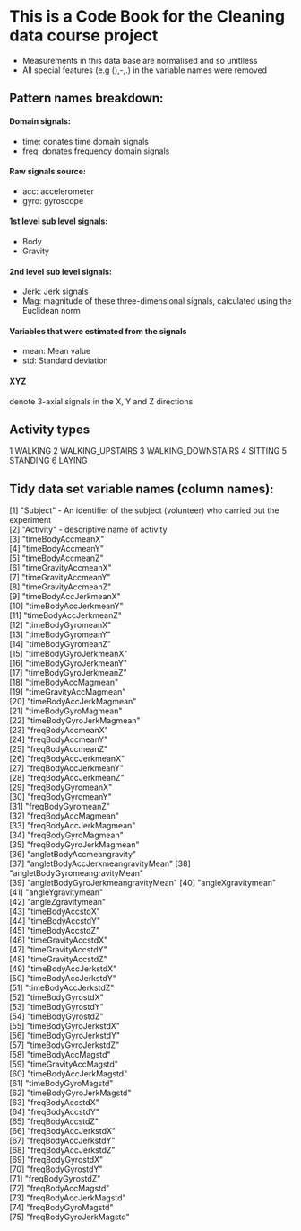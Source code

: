 # This is a Code Book for the Cleaning data course project

- Measurements in this data base are normalised and so unitlless
- All special features (e.g (),-,.) in the variable names were removed

## Pattern names breakdown: 
#### Domain signals:
- time: donates time domain signals
- freq: donates frequency domain signals
#### Raw signals source:
- acc: accelerometer 
- gyro: gyroscope
#### 1st level sub level signals:
- Body
- Gravity
#### 2nd level sub level signals:
- Jerk: Jerk signals
- Mag: magnitude of these three-dimensional signals, calculated using the Euclidean norm 

#### Variables that were estimated from the signals
- mean: Mean value
- std: Standard deviation
#### XYZ 
denote 3-axial signals in the X, Y and Z directions

## Activity types
1 WALKING
2 WALKING_UPSTAIRS
3 WALKING_DOWNSTAIRS
4 SITTING
5 STANDING
6 LAYING

## Tidy data set variable names (column names):
 [1] "Subject" - An identifier of the subject (volunteer) who carried out the experiment                          
 [2] "Activity" - descriptive name of activity                       
 [3] "timeBodyAccmeanX"                 
 [4] "timeBodyAccmeanY"                 
 [5] "timeBodyAccmeanZ"                 
 [6] "timeGravityAccmeanX"              
 [7] "timeGravityAccmeanY"              
 [8] "timeGravityAccmeanZ"              
 [9] "timeBodyAccJerkmeanX"             
[10] "timeBodyAccJerkmeanY"             
[11] "timeBodyAccJerkmeanZ"             
[12] "timeBodyGyromeanX"                
[13] "timeBodyGyromeanY"                
[14] "timeBodyGyromeanZ"                
[15] "timeBodyGyroJerkmeanX"            
[16] "timeBodyGyroJerkmeanY"            
[17] "timeBodyGyroJerkmeanZ"            
[18] "timeBodyAccMagmean"               
[19] "timeGravityAccMagmean"            
[20] "timeBodyAccJerkMagmean"           
[21] "timeBodyGyroMagmean"              
[22] "timeBodyGyroJerkMagmean"          
[23] "freqBodyAccmeanX"                 
[24] "freqBodyAccmeanY"                 
[25] "freqBodyAccmeanZ"                 
[26] "freqBodyAccJerkmeanX"             
[27] "freqBodyAccJerkmeanY"             
[28] "freqBodyAccJerkmeanZ"             
[29] "freqBodyGyromeanX"                
[30] "freqBodyGyromeanY"                
[31] "freqBodyGyromeanZ"                
[32] "freqBodyAccMagmean"               
[33] "freqBodyAccJerkMagmean"           
[34] "freqBodyGyroMagmean"              
[35] "freqBodyGyroJerkMagmean"          
[36] "angletBodyAccmeangravity"         
[37] "angletBodyAccJerkmeangravityMean" 
[38] "angletBodyGyromeangravityMean"    
[39] "angletBodyGyroJerkmeangravityMean"
[40] "angleXgravitymean"                
[41] "angleYgravitymean"                
[42] "angleZgravitymean"                
[43] "timeBodyAccstdX"                  
[44] "timeBodyAccstdY"                  
[45] "timeBodyAccstdZ"                  
[46] "timeGravityAccstdX"               
[47] "timeGravityAccstdY"               
[48] "timeGravityAccstdZ"               
[49] "timeBodyAccJerkstdX"              
[50] "timeBodyAccJerkstdY"              
[51] "timeBodyAccJerkstdZ"              
[52] "timeBodyGyrostdX"                 
[53] "timeBodyGyrostdY"                 
[54] "timeBodyGyrostdZ"                 
[55] "timeBodyGyroJerkstdX"             
[56] "timeBodyGyroJerkstdY"             
[57] "timeBodyGyroJerkstdZ"             
[58] "timeBodyAccMagstd"                
[59] "timeGravityAccMagstd"             
[60] "timeBodyAccJerkMagstd"            
[61] "timeBodyGyroMagstd"               
[62] "timeBodyGyroJerkMagstd"           
[63] "freqBodyAccstdX"                  
[64] "freqBodyAccstdY"                  
[65] "freqBodyAccstdZ"                  
[66] "freqBodyAccJerkstdX"              
[67] "freqBodyAccJerkstdY"              
[68] "freqBodyAccJerkstdZ"              
[69] "freqBodyGyrostdX"                 
[70] "freqBodyGyrostdY"                 
[71] "freqBodyGyrostdZ"                 
[72] "freqBodyAccMagstd"                
[73] "freqBodyAccJerkMagstd"            
[74] "freqBodyGyroMagstd"               
[75] "freqBodyGyroJerkMagstd"   
